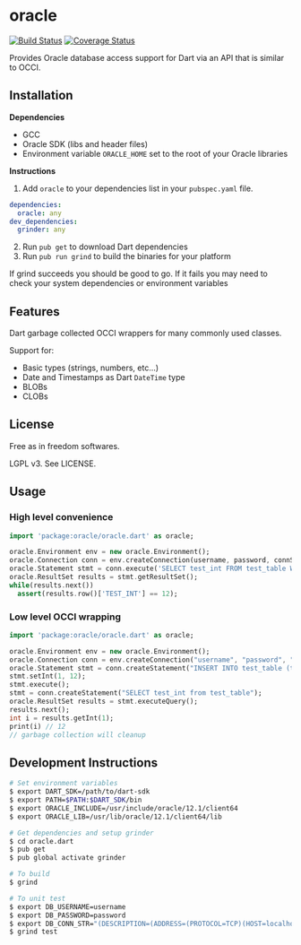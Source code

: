 # oracle

[![Build Status](http://oracledart.cjlucas.net:8080/buildStatus/icon?job=oracle.dart)](http://oracledart.cjlucas.net:8080/job/oracle.dart/)
[![Coverage Status](https://coveralls.io/repos/oracle-dart/oracle.dart/badge.svg?branch=master&service=github)](https://coveralls.io/github/oracle-dart/oracle.dart?branch=master)

Provides Oracle database access support for Dart via an API that is similar to
OCCI.

## Installation

**Dependencies**

- GCC
- Oracle SDK (libs and header files)
- Environment variable `ORACLE_HOME` set to the root of your Oracle libraries


**Instructions**

1. Add `oracle` to your dependencies list in your `pubspec.yaml` file.

  ```yaml
  dependencies:
    oracle: any
  dev_dependencies:
    grinder: any
  ```

2. Run `pub get` to download Dart dependencies
3. Run `pub run grind` to build the binaries for your platform

If grind succeeds you should be good to go. If it fails you may need to check
your system dependencies or environment variables

## Features
Dart garbage collected OCCI wrappers for many commonly used classes.

Support for:
- Basic types (strings, numbers, etc...)
- Date and Timestamps as Dart `DateTime` type
- BLOBs
- CLOBs

## License
Free as in freedom softwares.

LGPL v3. See LICENSE.

## Usage

### High level convenience
```dart
import 'package:oracle/oracle.dart' as oracle;

oracle.Environment env = new oracle.Environment();
oracle.Connection conn = env.createConnection(username, password, connString);
oracle.Statement stmt = conn.execute('SELECT test_int FROM test_table WHERE test_date=:bind', {':bind' : new DateTime(2012, 12, 19, 34, 35, 36)});
oracle.ResultSet results = stmt.getResultSet();
while(results.next())
  assert(results.row()['TEST_INT'] == 12);
```

### Low level OCCI wrapping
```dart
import 'package:oracle/oracle.dart' as oracle;

oracle.Environment env = new oracle.Environment();
oracle.Connection conn = env.createConnection("username", "password", "(DESCRIPTION=(ADDRESS=(PROTOCOL=TCP)(HOST=192.168.1.1)(PORT=1521))(CONNECT_DATA=(SID=XE)))");
oracle.Statement stmt = conn.createStatement("INSERT INTO test_table (test_int INT) VALUES (:bind)");
stmt.setInt(1, 12);
stmt.execute();
stmt = conn.createStatement("SELECT test_int from test_table");
oracle.ResultSet results = stmt.executeQuery();
results.next();
int i = results.getInt(1);
print(i) // 12
// garbage collection will cleanup
```

## Development Instructions

```bash
# Set environment variables
$ export DART_SDK=/path/to/dart-sdk
$ export PATH=$PATH:$DART_SDK/bin
$ export ORACLE_INCLUDE=/usr/include/oracle/12.1/client64
$ export ORACLE_LIB=/usr/lib/oracle/12.1/client64/lib

# Get dependencies and setup grinder
$ cd oracle.dart
$ pub get
$ pub global activate grinder

# To build
$ grind

# To unit test
$ export DB_USERNAME=username
$ export DB_PASSWORD=password
$ export DB_CONN_STR="(DESCRIPTION=(ADDRESS=(PROTOCOL=TCP)(HOST=localhost)(PORT=1521))(CONNECT_DATA=(SID=XE)))"
$ grind test
```
